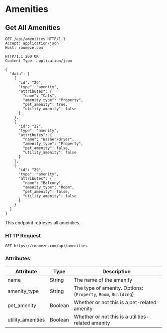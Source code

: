 # Amenities

## Get All Amenities

```http
GET /api/amenities HTTP/1.1
Accept: application/json
Host: roomeze.com
```
```http
HTTP/1.1 200 OK
Content-Type: application/json

{
  "data": [
    {
      "id": "26",
      "type": "amenity",
      "attributes": {
        "name": "Cats",
        "amenity_type": "Property",
        "pet_amenity": true,
        "utility_amenity": false
      }
    },
    {
      "id": "22",
      "type": "amenity",
      "attributes": {
        "name": "Washer/dryer",
        "amenity_type": "Property",
        "pet_amenity": false,
        "utility_amenity": false
      }
    },
    {
      "id": "29",
      "type": "amenity",
      "attributes": {
        "name": "Balcony",
        "amenity_type": "Room",
        "pet_amenity": false,
        "utility_amenity": false
      }
    }
  ]
}
```

This endpoint retrieves all amenities.

### HTTP Request

`GET https://roomeze.com/api/amenities`

### Attributes

Attribute         | Type    | Description
----------------- | ------- | -----------
name              | String  | The name of the amenity
amenity_type      | String  | The type of amenity. Options: (`Property`, `Room`, `Building`)
pet_amenity       | Boolean | Whether or not this is a pet-related amenity
utility_amenities | Boolean | Whether or not this is a utilities-related amenity
